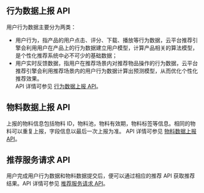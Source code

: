 ## 行为数据上报 API

用户行为数据主要分为两类：  

- 用户行为，指产品的用户点击、评分、下载、播放等行为数据，云平台推荐引擎会利用用户在产品上的行为数据建立用户模型，计算产品相关的算法模型，是个性化推荐系统中必不可少的基础数据；  
- 用户实时反馈数据，指用户在推荐场景内对推荐物品操作的行为数据，云平台推荐引擎会利用推荐场景内的用户行为数据计算出预测模型，从而优化个性化推荐效果。  
API 详情可参见 [行为数据上报 API](/document/product/625/11475)。

## 物料数据上报 API
 
上报的物料信息包括物料 ID，物料池，物料有效期，物料标签等信息。相同的物料可以重复上报，字段信息以最后一次上报为准。 API 详情可参见 [物料数据上报 API](/document/product/625/11643)。

## 推荐服务请求 API

用户完成用户行为数据和物料数据提交后，便可以通过相应的推荐 API 获取推荐结果。API 详情可参见 [推荐服务请求 API](/document/product/625/11474)。


